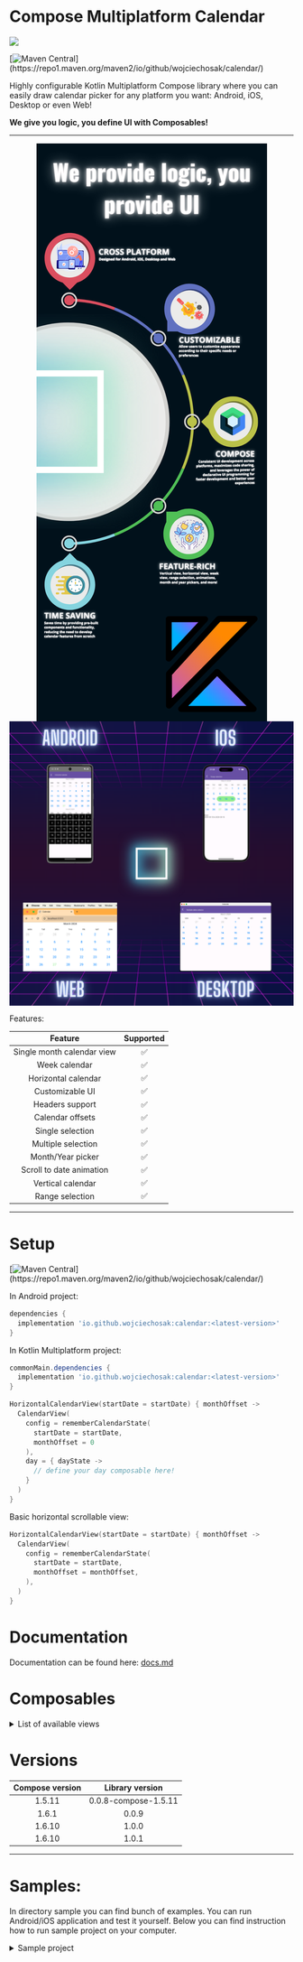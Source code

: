 # Compose Multiplatform Calendar

<div style="text-align:center">
    <img src="readme/baner.gif" style="display:block; margin:auto;">
</div>

[![Maven Central](https://img.shields.io/badge/dynamic/xml.svg?label=Maven%20Central&color=blue&url=https://repo1.maven.org/maven2/io/github/wojciechosak/calendar/maven-metadata.xml&query=(//metadata/versioning/versions/version)[not(contains(text(),%27-%27))][last()])](https://repo1.maven.org/maven2/io/github/wojciechosak/calendar/)


Highly configurable Kotlin Multiplatform Compose library where you can easily draw
calendar picker for any platform you want: Android, iOS, Desktop or even Web!

**We give you logic, you define UI with Composables!**

---

<div style="text-align:center">
    <img src="readme/info.png" style="display:block; margin:auto;">
</div>
<div style="text-align:center">
    <img src="readme/variants.png" style="display:block; margin:auto;">
</div>

Features:

|          Feature           | Supported |
|:--------------------------:|:---------:|
| Single month calendar view |     ✅     |
|       Week calendar        |     ✅     |
|    Horizontal calendar     |     ✅     |
|      Customizable UI       |     ✅     |
|      Headers support       |     ✅     |
|      Calendar offsets      |     ✅     |
|      Single selection      |     ✅     |
|     Multiple selection     |     ✅     |
|     Month/Year picker      |     ✅     |
|  Scroll to date animation  |     ✅     |
|     Vertical calendar      |     ✅     |
|      Range selection       |     ✅     |

---

# Setup

[![Maven Central](https://img.shields.io/badge/dynamic/xml.svg?label=Maven%20Central&color=blue&url=https://repo1.maven.org/maven2/io/github/wojciechosak/calendar/maven-metadata.xml&query=(//metadata/versioning/versions/version)[not(contains(text(),%27-%27))][last()])](https://repo1.maven.org/maven2/io/github/wojciechosak/calendar/)

In Android project: 

```groovy
dependencies {
  implementation 'io.github.wojciechosak:calendar:<latest-version>'
}
```

In Kotlin Multiplatform project:

```groovy
commonMain.dependencies {
  implementation 'io.github.wojciechosak:calendar:<latest-version>'
}
```

```kotlin
HorizontalCalendarView(startDate = startDate) { monthOffset ->
  CalendarView(
    config = rememberCalendarState(
      startDate = startDate,
      monthOffset = 0
    ),
    day = { dayState ->
      // define your day composable here!
    }
  )
}
```

Basic horizontal scrollable view:

```kotlin
HorizontalCalendarView(startDate = startDate) { monthOffset ->
  CalendarView(
    config = rememberCalendarState(
      startDate = startDate,
      monthOffset = monthOffset,
    ),
  )
}
```

# Documentation

Documentation can be found here: [docs.md](docs.md)

# Composables

<details>
  <summary>List of available views</summary>

Simply use in Compose any view you want: 

|   View type    |                      Preview                       |
|:--------------:|:--------------------------------------------------:|
|  CalendarView  | <img src="readme/calendar-view.png" height="250"/> |
| HorizontalView |  <img src="readme/horizontal.gif" height="250"/>   |
|  VerticalView  |   <img src="readme/vertical.gif" height="250"/>    |
|    WeekView    |   <img src="readme/weekview.gif" height="250"/>    |
|  MonthPicker   |  <img src="readme/monthpicker.png" height="250"/>  |
|   YearPicker   |  <img src="readme/yearpicker.gif" height="250"/>   |

Each view get as parameter day cell composable. Thanks to that your calendar can look whatever you like:
<img src="readme/sample1.png" height="250"/>
<img src="readme/sample2.png" height="250"/>
<img src="readme/range.png" height="250"/>
</details>

# Versions


| Compose version |   Library version    |
|:---------------:|:--------------------:|
|     1.5.11      | 0.0.8-compose-1.5.11 |
|      1.6.1      |        0.0.9         |
|     1.6.10      |        1.0.0         |
|     1.6.10      |        1.0.1         |

--- 

# Samples:

In directory sample you can find bunch of examples. You can run Android/iOS application and test it 
yourself. Below you can find instruction how to run sample project on your computer.

<details>
  <summary>Sample project</summary>

## Before running!

- check your system with [KDoctor](https://github.com/Kotlin/kdoctor)
- install JDK 17 on your machine

### Android

To run the application on android device/emulator:

- open project in Android Studio and run imported android run configuration

To build the application bundle:

- run `./gradlew :sample:composeApp:assembleDebug`
- find `.apk` file in `sample/composeApp/build/outputs/apk/debug/composeApp-debug.apk`

### Desktop

Run the desktop application: `./gradlew :sample:composeApp:run`

### iOS

To run the application on iPhone device/simulator:

- Open `iosApp/iosApp.xcproject` in Xcode and run standard configuration
- In XCode open Build Phases -> Run Script -> paste script:

```
    cd "$SRCROOT/../../"
    ./gradlew :sample:composeApp:embedAndSignAppleFrameworkForXcode
```

And build the project.

- After that you can
  use [Kotlin Multiplatform Mobile plugin](https://plugins.jetbrains.com/plugin/14936-kotlin-multiplatform-mobile)
  for Android Studio

### Browser

Run the browser application: `./gradlew :sample:composeApp:jsBrowserDevelopmentRun`
</details>
